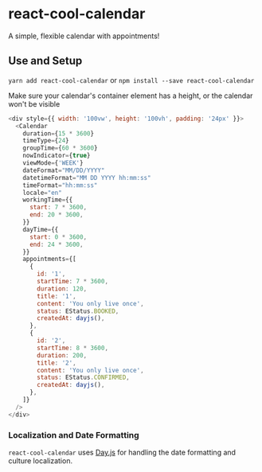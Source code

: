 # react-cool-calendar

A simple, flexible calendar with appointments!

## Use and Setup

`yarn add react-cool-calendar` or `npm install --save react-cool-calendar`

Make sure your calendar's container element has a height, or the calendar won't be visible

```js
<div style={{ width: '100vw', height: '100vh', padding: '24px' }}>
  <Calendar
    duration={15 * 3600}
    timeType={24}
    groupTime={60 * 3600}
    nowIndicator={true}
    viewMode={'WEEK'}
    dateFormat="MM/DD/YYYY"
    datetimeFormat="MM DD YYYY hh:mm:ss"
    timeFormat="hh:mm:ss"
    locale="en"
    workingTime={{
      start: 7 * 3600,
      end: 20 * 3600,
    }}
    dayTime={{
      start: 0 * 3600,
      end: 24 * 3600,
    }}
    appointments={[
      {
        id: '1',
        startTime: 7 * 3600,
        duration: 120,
        title: '1',
        content: 'You only live once',
        status: EStatus.BOOKED,
        createdAt: dayjs(),
      },
      {
        id: '2',
        startTime: 8 * 3600,
        duration: 200,
        title: '2',
        content: 'You only live once',
        status: EStatus.CONFIRMED,
        createdAt: dayjs(),
      },
    ]}
  />
</div>
```

### Localization and Date Formatting

`react-cool-calendar` uses [Day.js](https://day.js.org) for handling the date formatting and culture localization.